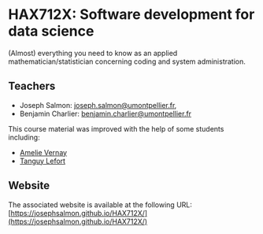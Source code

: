 # HAX712X: Software development for data science

(Almost) everything you need to know as an applied mathematician/statistician concerning coding and system administration.

## Teachers

- Joseph Salmon: [joseph.salmon@umontpellier.fr](mailto:joseph.salmon@umontpellier.fr),
- Benjamin Charlier: [benjamin.charlier@umontpellier.fr](mailto:benjamin.charlier@umontpellier.fr)

This course material was improved with the help of some students including:

- [Amelie Vernay](https://github.com/AmelieVernay)
- [Tanguy Lefort](https://github.com/tanglef)

## Website

The associated website is available at the following URL: [https://josephsalmon.github.io/HAX712X/](https://josephsalmon.github.io/HAX712X/)
